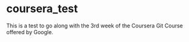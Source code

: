 # coursera_test

This is a test to go along with the 3rd week of the Coursera Git Course offered by Google.
